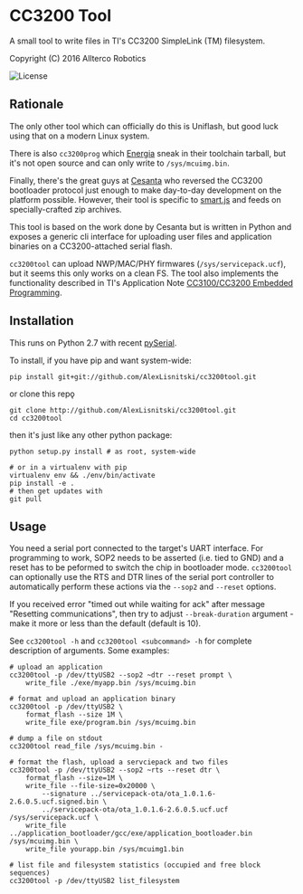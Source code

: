 # CC3200 Tool

A small tool to write files in TI's CC3200 SimpleLink (TM) filesystem.

Copyright (C) 2016 Allterco Robotics

![](https://img.shields.io/badge/license-GPL_2-green.svg "License")

## Rationale

The only other tool which can officially do this is Uniflash, but good luck
using that on a modern Linux system.

There is also `cc3200prog` which [Energia](http://energia.nu) sneak in their toolchain tarball,
but it's not open source and can only write to `/sys/mcuimg.bin`.

Finally, there's the great guys at [Cesanta](https://www.cesanta.com/)
who reversed the CC3200 bootloader
protocol just enough to make day-to-day development on the platform possible.
However, their tool is specific to [smart.js](https://www.cesanta.com/products/smart-js)
and feeds on specially-crafted zip archives.

This tool is based on the work done by Cesanta but is written in Python and
exposes a generic cli interface for uploading user files and application binaries
on a CC3200-attached serial flash.

`cc3200tool` can upload NWP/MAC/PHY firmwares (`/sys/servicepack.ucf`), but it seems
this only works on a clean FS. The tool also implements the functionality
described in TI's Application Note [CC3100/CC3200 Embedded Programming](http://www.ti.com/tool/embedded-programming).

## Installation

This runs on Python 2.7 with recent [pySerial](https://github.com/pyserial/pyserial).

To install, if you have pip and want system-wide:

    pip install git+git://github.com/AlexLisnitski/cc3200tool.git

or clone this repǫ

    git clone http://github.com/AlexLisnitski/cc3200tool.git
    cd cc3200tool

then it's just like any other python package:

    python setup.py install # as root, system-wide

    # or in a virtualenv with pip
    virtualenv env && ./env/bin/activate
    pip install -e .
    # then get updates with
    git pull

## Usage

You need a serial port connected to the target's UART interface. For
programming to work, SOP2 needs to be asserted (i.e. tied to GND) and a reset
has to be peformed to switch the chip in bootloader mode. `cc3200tool` can
optionally use the RTS and DTR lines of the serial port controller to
automatically perform these actions via the `--sop2` and `--reset` options.

If you received error "timed out while waiting for ack" after message "Resetting communications",
then try to adjust `--break-duration` argument - make it more or less than the default (default is 10).

See `cc3200tool -h` and `cc3200tool <subcommand> -h` for complete description
of arguments. Some examples:

    # upload an application
    cc3200tool -p /dev/ttyUSB2 --sop2 ~dtr --reset prompt \
        write_file ./exe/myapp.bin /sys/mcuimg.bin

    # format and upload an application binary
    cc3200tool -p /dev/ttyUSB2 \
        format_flash --size 1M \
        write_file exe/program.bin /sys/mcuimg.bin

    # dump a file on stdout
    cc3200tool read_file /sys/mcuimg.bin -

    # format the flash, upload a servciepack and two files
    cc3200tool -p /dev/ttyUSB2 --sop2 ~rts --reset dtr \
        format_flash --size=1M \
        write_file --file-size=0x20000 \
            --signature ../servicepack-ota/ota_1.0.1.6-2.6.0.5.ucf.signed.bin \
            ../servicepack-ota/ota_1.0.1.6-2.6.0.5.ucf.ucf /sys/servicepack.ucf \
        write_file ../application_bootloader/gcc/exe/application_bootloader.bin /sys/mcuimg.bin \
        write_file yourapp.bin /sys/mcuimg1.bin

    # list file and filesystem statistics (occupied and free block sequences)
    cc3200tool -p /dev/ttyUSB2 list_filesystem
